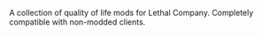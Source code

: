 A collection of quality of life mods for Lethal Company. Completely compatible with non-modded clients.
